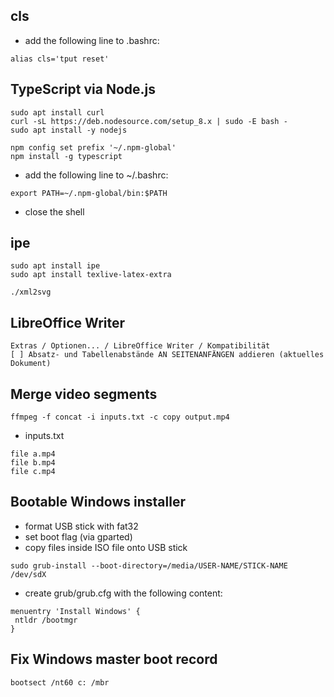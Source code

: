 ## cls

* add the following line to .bashrc:
```
alias cls='tput reset'
```

## TypeScript via Node.js

```
sudo apt install curl
curl -sL https://deb.nodesource.com/setup_8.x | sudo -E bash -
sudo apt install -y nodejs

npm config set prefix '~/.npm-global'
npm install -g typescript
```
* add the following line to ~/.bashrc:
```
export PATH=~/.npm-global/bin:$PATH
```
* close the shell

## ipe

```
sudo apt install ipe
sudo apt install texlive-latex-extra

./xml2svg
```

## LibreOffice Writer

```
Extras / Optionen... / LibreOffice Writer / Kompatibilität
[ ] Absatz- und Tabellenabstände AN SEITENANFÄNGEN addieren (aktuelles Dokument)
```

## Merge video segments

```
ffmpeg -f concat -i inputs.txt -c copy output.mp4
```
* inputs.txt
```
file a.mp4
file b.mp4
file c.mp4
```

## Bootable Windows installer

* format USB stick with fat32
* set boot flag (via gparted)
* copy files inside ISO file onto USB stick
```
sudo grub-install --boot-directory=/media/USER-NAME/STICK-NAME /dev/sdX
```
* create grub/grub.cfg with the following content:
```
menuentry 'Install Windows' {
 ntldr /bootmgr
}
```

## Fix Windows master boot record

```
bootsect /nt60 c: /mbr
```
